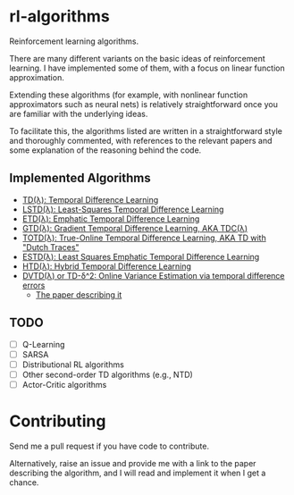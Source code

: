 # rl-algorithms

Reinforcement learning algorithms.

There are many different variants on the basic ideas of reinforcement learning.
I have implemented some of them, with a focus on linear function approximation.

Extending these algorithms (for example, with nonlinear function approximators such as neural nets) is relatively straightforward once you are familiar with the underlying ideas.

To facilitate this, the algorithms listed are written in a straightforward style and thoroughly commented, with references to the relevant papers and some explanation of the reasoning behind the code.

## Implemented Algorithms

- [TD(λ): Temporal Difference Learning](py3/td.py)
- [LSTD(λ): Least-Squares Temporal Difference Learning](py3/lstd.py)
- [ETD(λ): Emphatic Temporal Difference Learning](py3/etd.py)
- [GTD(λ): Gradient Temporal Difference Learning, AKA TDC(λ)](py3/gtd.py)
- [TOTD(λ): True-Online Temporal Difference Learning, AKA TD with "Dutch Traces"](py3/totd.py)
- [ESTD(λ): Least Squares Emphatic Temporal Difference Learning](py3/elstd.py)
- [HTD(λ): Hybrid Temporal Difference Learning](py3/htd.py)
- [DVTD(λ) or TD-δ^2: Online Variance Estimation via temporal difference errors](py3/td-variance.py)
    - [The paper describing it](https://arxiv.org/abs/1801.08287)

## TODO

- [ ] Q-Learning
- [ ] SARSA
- [ ] Distributional RL algorithms
- [ ] Other second-order TD algorithms (e.g., NTD)
- [ ] Actor-Critic algorithms

# Contributing

Send me a pull request if you have code to contribute.

Alternatively, raise an issue and provide me with a link to the paper describing the algorithm, and I will read and implement it when I get a chance.
